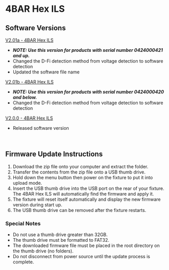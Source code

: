 # 4BAR Hex ILS

## Software Versions

[V2.01a - 4BAR Hex ILS](https://github.com/Chauvet-DJ/4BARHEXILS/blob/d3f4f69b1402478d222447c30600418b3f662318/Firmware/V2.01a_09-13-24.zip)
- ***NOTE: Use this version for products with serial number 0424000421 and up.***
- Changed the D-Fi detection method from voltage detection to software detection
- Updated the software file name

[V2.01b - 4BAR Hex ILS](https://github.com/Chauvet-DJ/4BARHEXILS/blob/d3f4f69b1402478d222447c30600418b3f662318/Firmware/V2.01b_09-13-24.zip)
- ***NOTE: Use this version for products with serial number 0424000420 and below.***
- Changed the D-Fi detection method from voltage detection to software detection

[V2.0.0 - 4BAR Hex ILS](https://github.com/Chauvet-DJ/4BARHEXILS/tree/54d465268dffbf3ebcc1a6fbe93718a5a1138377/Firmware)
- Released software version

&nbsp;  

## Firmware Update Instructions
1. Download the zip file onto your computer and extract the folder.
2. Transfer the contents from the zip file onto a USB thumb drive.
3. Hold down the menu button then power on the fixture to put it into upload mode.
4. Insert the USB thumb drive into the USB port on the rear of your fixture. The 4BAR Hex ILS will automatically find the firmware and apply it.
5. The fixture will reset itself automatically and display the new firmware version during start up.
6. The USB thumb drive can be removed after the fixture restarts.

### Special Notes
* Do not use a thumb drive greater than 32GB.
* The thumb drive must be formatted to FAT32.
* The downloaded firmware file must be placed in the root directory on the thumb drive (no folders).
* Do not disconnect from power source until the update process is complete.
